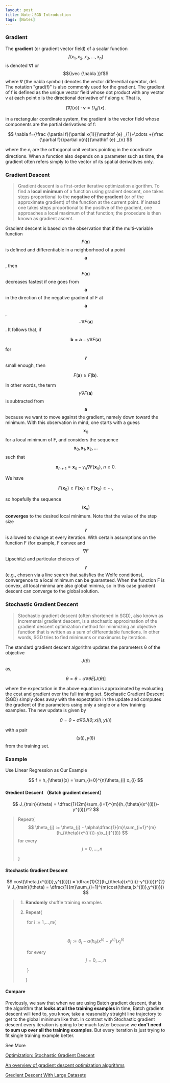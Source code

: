```yaml
---
layout: post
title: Note：SGD Introduction
tags: [Notes]
---
```


### Gradient

The **gradient** (or gradient vector field) of a scalar function $$f(x_1, x_2, x_3, ..., x_n) $$is denoted ∇f or $${\vec {\nabla }}f$$ where ∇ (the nabla symbol) denotes the vector differential operator, del. The notation "grad(f)" is also commonly used for the gradient. The gradient of f is defined as the unique vector field whose dot product with any vector v at each point x is the directional derivative of f along v. That is,

$$
(\nabla f(x))\cdot \mathbf {v} =D_{\mathbf {v} }f(x).
$$

in a rectangular coordinate system, the gradient is the vector field whose components are the partial derivatives of f:

$$
\nabla f={\frac {\partial f}{\partial x{1}}}\mathbf {e} _{1}+\cdots +{\frac {\partial f}{\partial x{n}}}\mathbf {e} _{n}
$$

where the $e_i$ are the orthogonal unit vectors pointing in the coordinate directions. When a function also depends on a parameter such as time, the gradient often refers simply to the vector of its spatial derivatives only.



### Gradient Descent

> Gradient descent is a first-order iterative optimization algorithm. To find a **local minimum** of a function using gradient descent, one takes steps proportional to the **negative of the gradient** (or of the approximate gradient) of the function at the current point. If instead one takes steps proportional to the positive of the gradient, one approaches a local maximum of that function; the procedure is then known as gradient ascent.

Gradient descent is based on the observation that if the multi-variable function $$F(\mathbf {x} )$$ is defined and differentiable in a neighborhood of a point $$\mathbf {a}$$, then $$F(\mathbf {x} ) $$decreases fastest if one goes from $$\mathbf {a}$$ in the direction of the negative gradient of F at $$\mathbf {a}$$, $$-\nabla F(\mathbf {a} )$$. It follows that, if

$$
\mathbf {b} =\mathbf {a} -\gamma \nabla F(\mathbf {a} )
$$

for$$\gamma$$  small enough, then 

$$
F(\mathbf {a} )\geq F(\mathbf {b} ).
$$

In other words, the term$${\displaystyle \gamma \nabla F(\mathbf {a} )} $$is subtracted from $$\mathbf {a} $$because we want to move against the gradient, namely down toward the minimum. With this observation in mind, one starts with a guess $$\mathbf {x} _{0}$$for a local minimum of F, and considers the sequence $$\mathbf {x} _{0},\mathbf {x} _{1},\mathbf {x} _{2},\dots$$  such that

$$
\mathbf {x} _{n+1}=\mathbf {x} _{n}-\gamma _{n}\nabla F(\mathbf {x} _{n}),\ n\geq 0.
$$

We have

$$
F(\mathbf {x} _{0})\geq F(\mathbf {x} _{1})\geq F(\mathbf {x} _{2})\geq \cdots ,
$$

so hopefully the sequence $$(\mathbf {x} _{n})$$ **converges** to the desired local minimum. Note that the value of the step size $$\gamma$$  is allowed to change at every iteration. With certain assumptions on the function F (for example, F convex and $$\nabla F $$Lipschitz) and particular choices of $$\gamma $$(e.g., chosen via a line search that satisfies the Wolfe conditions), convergence to a local minimum can be guaranteed. When the function F is convex, all local minima are also global minima, so in this case gradient descent can converge to the global solution.

### Stochastic Gradient Descent

> Stochastic gradient descent (often shortened in SGD), also known as incremental gradient descent, is a stochastic approximation of the gradient descent optimization method for minimizing an objective function that is written as a sum of differentiable functions. In other words, SGD tries to find minimums or maximums by iteration.

The standard gradient descent algorithm updates the parameters θ of the objective $$J(θ)$$as,

$$
θ=θ−α∇θE[J(θ)]
$$

where the expectation in the above equation is approximated by evaluating the cost and gradient over the full training set. Stochastic Gradient Descent (SGD) simply does away with the expectation in the update and computes the gradient of the parameters using only a single or a few training examples. The new update is given by

$$
θ=θ−α∇θJ(θ;x(i),y(i))
$$

with a pair$$ (x(i),y(i)) $$from the training set.



### Example

Use Linear Regression as Our Example 

$$
f = h_{\theta}(x) = \sum_{i=0}^{n}\theta_{i} x_{i}
$$

#### Gredient Descent （Batch gradient descent）

$$
J_{train}(\theta) = \dfrac{1}{2m}\sum_{i=1}^{m}(h_{\theta}(x^{(i)})-y^{(i)})^2
$$

> Repeat{
> $$
> \theta_{j} := \theta_{j} - \alpha\dfrac{1}{m}\sum_{i=1}^{m}(h_{\theta}(x^{(i)})-y)x_{j}^{(i)}
> $$
> for every $$j = 0 , … , n$$
>
> }

#### Stochastic Gradient Descent

$$
cost(\theta,(x^{(i))},y^{(i)})) = \dfrac{1}{2}(h_{\theta}(x^{(i)}-y^{(i)}))^{2} \\
J_{train}(\theta) = \dfrac{1}{m}\sum_{i=1}^{m}cost(\theta,(x^{(i)},y^{(i)}))
$$

> 1. **Randomly** shuffle training examples
>
> 2. Repeat{
>
>    ​	for i := 1,…,m{
>
>    ​		$$\theta_{j} := \theta_{j} - \alpha(h_{\theta}(x^{(i)}-y^{(i)})x_{j}^{(i)}$$
>
>    ​		for every $$j = 0,…,n$$
>
>    ​	}
>
>    }



#### Compare

Previously, we saw that when we are using Batch gradient descent, that is the algorithm that **looks at all the training examples** in time, Batch gradient descent will tend to, you know, take a reasonably straight line trajectory to get to the global minimum like that. In contrast with Stochastic gradient descent every iteration is going to be much faster because we **don't need to sum up over all the training examples**. But every iteration is just trying to fit single training example better.



See More

[Optimization: Stochastic Gradient Descent](http://ufldl.stanford.edu/tutorial/supervised/OptimizationStochasticGradientDescent/)

[An overview of gradient descent optimization algorithms](http://sebastianruder.com/optimizing-gradient-descent/)

[Gredient Descent With Large Datasets](https://www.coursera.org/learn/machine-learning/lecture/DoRHJ/stochastic-gradient-descent)

